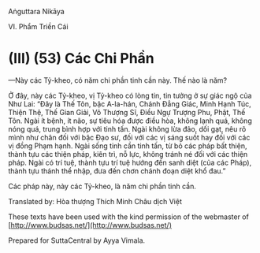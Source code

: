 Aṅguttara Nikāya

VI. Phẩm Triền Cái

# (III) (53) Các Chi Phần

—Này các Tỷ-kheo, có năm chi phần tinh cần này. Thế nào là năm?

Ở đây, này các Tỷ-kheo, vị Tỷ-kheo có lòng tin, tin tưởng ở sự giác ngộ của Như Lai: “Ðây là Thế Tôn, bậc A-la-hán, Chánh Ðẳng Giác, Minh Hạnh Túc, Thiện Thệ, Thế Gian Giải, Vô Thượng Sĩ, Điều Ngự Trượng Phu, Phật, Thế Tôn. Ngài ít bệnh, ít não, sự tiêu hóa được điều hòa, không lạnh quá, không nóng quá, trung bình hợp với tinh tấn. Ngài không lừa đảo, dối gạt, nêu rõ mình như chân đối với bậc Ðạo sư, đối với các vị sáng suốt hay đối với các vị đồng Phạm hạnh. Ngài sống tinh cần tinh tấn, từ bỏ các pháp bất thiện, thành tựu các thiện pháp, kiên trì, nỗ lực, không tránh né đối với các thiện pháp. Ngài có trí tuệ, thành tựu trí tuệ hướng đến sanh diệt (của các Pháp), thành tựu thánh thể nhập, đưa đến chơn chánh đoạn diệt khổ đau.”

Các pháp này, này các Tỷ-kheo, là năm chi phần tinh cần.

Translated by: Hòa thượng Thích Minh Châu dịch Việt

These texts have been used with the kind permission of the webmaster of [http://www.budsas.net/](http://www.budsas.net/)

Prepared for SuttaCentral by Ayya Vimala.